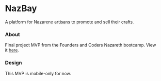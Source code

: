 # NazBay
A platform for Nazarene artisans to promote and sell their crafts.

### About
Final project MVP from the Founders and Coders Nazareth bootcamp. View it [here](https://nazbay.herokuapp.com/).

### Design
This MVP is mobile-only for now.
